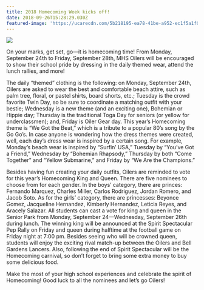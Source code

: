 ```yaml
---
title: 2018 Homecoming Week kicks off!
date: 2018-09-26T15:28:29.030Z
featured-image: 'https://ucarecdn.com/5b218195-ea78-41be-a952-ec1f5a1f0eaf/'
---
```

![](https://ucarecdn.com/1968ef39-bbc4-4d87-a1c6-bb3e6200b7cb/)

On your marks, get set, go—it is homecoming time! From Monday, September 24th to Friday, September 28th, MHS Oilers will be encouraged to show their school pride by dressing in the daily themed wear, attend the lunch rallies, and more!

The daily “themed” clothing is the following: on Monday, September 24th, Oilers are asked to wear the best and comfortable beach attire, such as palm tree, floral, or pastel shirts, board shorts, etc.; Tuesday is the crowd favorite Twin Day, so be sure to coordinate a matching outfit with your bestie; Wednesday is a new theme (and an exciting one), Bohemian or Hippie day; Thursday is the traditional Toga Day for seniors (or yellow for underclassmen); and, Friday is Oiler Gear day. This year’s Homecoming theme is “We Got the Beat,” which is a tribute to a popular 80’s song by the Go Go’s. In case anyone is wondering how the dress themes were created, well, each day’s dress wear is inspired by a certain song. For example, Monday’s beach wear is inspired by “Surfin’ USA,” Tuesday by “You’ve Got a Friend,” Wednesday by “Bohemian Rhapsody,” Thursday by both “Come Together” and “Yellow Submarine,” and Friday by “We Are the Champions.”

Besides having fun creating your daily outfits, Oilers are reminded to vote for this year’s Homecoming King and Queen. There are five nominees to choose from for each gender. In the boys’ category, there are princes: Fernando Marquez, Charles Miller, Carlos Rodriguez, Jordan Romero, and Jacob Soto. As for the girls’ category, there are princesses: Beyonce Gomez, Jacqueline Hernandez, Kimberly Hernandez, Leticia Reyes, and Aracely Salazar. All students can cast a vote for king and queen in the Senior Park from Monday, September 24—Wednesday, September 26th during lunch. The winning king will be announced at the Spirit Spectacular Pep Rally on Friday and queen during halftime at the football game on Friday night at 7:00 pm. Besides seeing who will be crowned queen, students will enjoy the exciting rival match-up between the Oilers and Bell Gardens Lancers. Also, following the end of Spirit Spectacular will be the Homecoming carnival, so don’t forget to bring some extra money to buy some delicious food.

Make the most of your high school experiences and celebrate the spirit of Homecoming! Good luck to all the nominees and let’s go Oilers!

​
